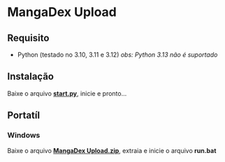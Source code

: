 # MangaDex Upload
## Requisito
 - Python (testado no 3.10, 3.11 e 3.12)
 *obs: Python 3.13 não é suportado*

## Instalação
Baixe o arquivo [**start.py**](https://github.com/OneDefauter/MangaDex-Upload/releases/download/Main/start.py), inicie e pronto...

## Portatíl
### Windows
Baixe o arquivo [**MangaDex Upload.zip**](https://github.com/OneDefauter/MangaDex-Upload/releases/download/Main/MangaDex.Upload.zip), extraia e inicie o arquivo **run.bat**